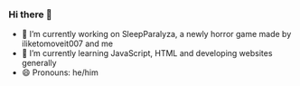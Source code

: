 ### Hi there 👋
- 🔭 I’m currently working on SleepParalyza, a newly horror game made by iliketomoveit007 and me
- 🌱 I’m currently learning JavaScript, HTML and developing websites generally
- 😄 Pronouns: he/him
<!--
**MrAhmalo/mrahmalo** is a ✨ _special_ ✨ repository because its `README.md` (this file) appears on your GitHub profile.

Here are some ideas to get you started:

- 🔭 I’m currently working on ...
- 🌱 I’m currently learning ...
- 👯 I’m looking to collaborate on ...
- 🤔 I’m looking for help with ...
- 💬 Ask me about ...
- 📫 How to reach me: ...
- 😄 Pronouns: ...
- ⚡ Fun fact: ...
-->
